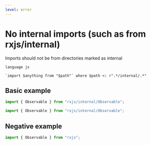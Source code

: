 ```yaml
---
level: error
---
```


# No internal imports (such as from rxjs/internal)

Imports should not be from directories marked as internal

```grit
language js

`import $anything from "$path"` where $path <: r".*/internal/.*"
```

## Basic example

```ts
import { Observable } from "rxjs/internal/Observable";
```

```ts
import { Observable } from "rxjs/internal/Observable";
```

## Negative example

```ts
import { Observable } from "rxjs";
```
